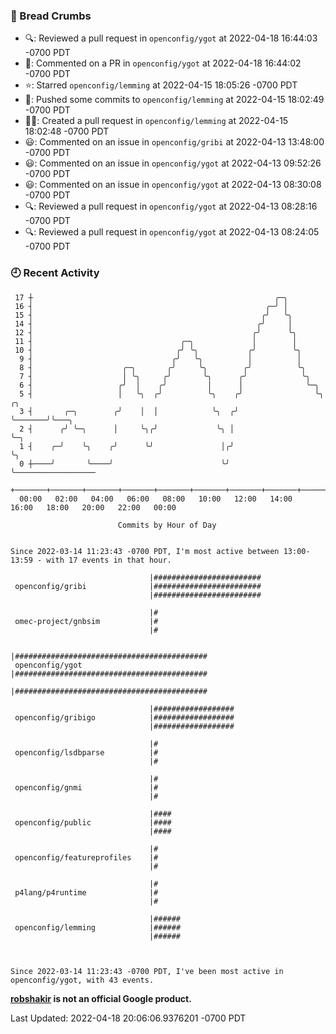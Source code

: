 ### 🍞 Bread Crumbs

 * 🔍: Reviewed a pull request in  `openconfig/ygot` at 2022-04-18 16:44:03 -0700 PDT
 * 💬: Commented on a PR in  `openconfig/ygot` at 2022-04-18 16:44:02 -0700 PDT
 * ⭐️: Starred `openconfig/lemming` at 2022-04-15 18:05:26 -0700 PDT
 * 🚢: Pushed some commits to `openconfig/lemming` at 2022-04-15 18:02:49 -0700 PDT
 * ✍🏼: Created a pull request in `openconfig/lemming` at 2022-04-15 18:02:48 -0700 PDT
 * 😃: Commented on an issue in `openconfig/gribi` at 2022-04-13 13:48:00 -0700 PDT
 * 😃: Commented on an issue in `openconfig/ygot` at 2022-04-13 09:52:26 -0700 PDT
 * 😃: Commented on an issue in `openconfig/ygot` at 2022-04-13 08:30:08 -0700 PDT
 * 🔍: Reviewed a pull request in  `openconfig/ygot` at 2022-04-13 08:28:16 -0700 PDT
 * 🔍: Reviewed a pull request in  `openconfig/ygot` at 2022-04-13 08:24:05 -0700 PDT

### 🕘 Recent Activity
```
 17 ┼                                                      ╭─╮
 16 ┤                                                    ╭─╯ │
 15 ┤                                                   ╭╯   ╰╮
 14 ┤                                                  ╭╯     │
 12 ┤                                                 ╭╯      ╰╮
 11 ┤                                 ╭─╮             │        │
 10 ┤                                ╭╯ ╰╮           ╭╯        ╰╮
  9 ┤                               ╭╯   ╰╮          │          │
  8 ┤                    ╭─╮       ╭╯     ╰╮        ╭╯          ╰╮
  7 ┤                    │ ╰╮     ╭╯       ╰╮      ╭╯            ╰╮
  6 ┤                   ╭╯  │    ╭╯         │      │              ╰─╮
  5 ┤                   │   ╰╮  ╭╯          ╰╮    ╭╯                ╰╮       ╭╮
  3 ┤       ╭─╮        ╭╯    │  │            ╰╮  ╭╯                  ╰───────╯╰───╮
  2 ┤      ╭╯ ╰─╮      │     ╰╮╭╯             ╰╮ │                                ╰─╮
  1 ┤    ╭─╯    ╰╮    ╭╯      ╰╯               │╭╯                                  ╰╮
  0 ┼────╯       ╰────╯                        ╰╯                                    ╰──────────────────
    +───────+───────+───────+───────+───────+───────+───────+───────+───────+───────+───────+───────+────
  00:00   02:00   04:00   06:00   08:00   10:00   12:00   14:00   16:00   18:00   20:00   22:00   00:00   

						Commits by Hour of Day


Since 2022-03-14 11:23:43 -0700 PDT, I'm most active between 13:00-13:59 - with 17 events in that hour.

```



```
                               |########################
 openconfig/gribi              |########################
                               |########################

                               |#
 omec-project/gnbsim           |#
                               |#

                               |###########################################
 openconfig/ygot               |###########################################
                               |###########################################

                               |##################
 openconfig/gribigo            |##################
                               |##################

                               |#
 openconfig/lsdbparse          |#
                               |#

                               |#
 openconfig/gnmi               |#
                               |#

                               |####
 openconfig/public             |####
                               |####

                               |#
 openconfig/featureprofiles    |#
                               |#

                               |#
 p4lang/p4runtime              |#
                               |#

                               |######
 openconfig/lemming            |######
                               |######



Since 2022-03-14 11:23:43 -0700 PDT, I've been most active in openconfig/ygot, with 43 events.

```
**[robshakir](mailto:robjs@google.com) is not an official Google product.**  


Last Updated: 2022-04-18 20:06:06.9376201 -0700 PDT
